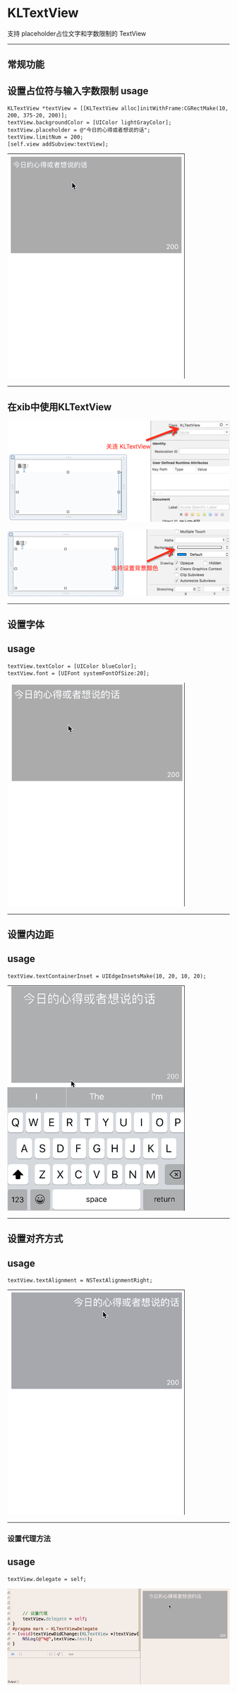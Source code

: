 # KLTextView
支持 placeholder占位文字和字数限制的 TextView

***
## 常规功能
设置占位符与输入字数限制
usage
- 
	KLTextView *textView = [[KLTextView alloc]initWithFrame:CGRectMake(10, 200, 375-20, 200)];
    textView.backgroundColor = [UIColor lightGrayColor];
    textView.placeholder = @"今日的心得或者想说的话";
    textView.limitNum = 200;
    [self.view addSubview:textView];

![image](https://github.com/kouliang/KLTextView/blob/master/gif/1-常规功能.gif)
***
## 在xib中使用KLTextView
![image](https://github.com/kouliang/KLTextView/blob/master/gif/xib1.png)

![image](https://github.com/kouliang/KLTextView/blob/master/gif/xib2.png)
***
## 设置字体
usage
-
	textView.textColor = [UIColor blueColor];
    textView.font = [UIFont systemFontOfSize:20];
![image](https://github.com/kouliang/KLTextView/blob/master/gif/2-设置字体.gif)
***
## 设置内边距
usage
-
	textView.textContainerInset = UIEdgeInsetsMake(10, 20, 10, 20);
![image](https://github.com/kouliang/KLTextView/blob/master/gif/3-设置内边距.gif)
***
## 设置对齐方式
usage
-
	textView.textAlignment = NSTextAlignmentRight;
![image](https://github.com/kouliang/KLTextView/blob/master/gif/4-设置对齐方式.gif)
***
### 设置代理方法
usage
-
	textView.delegate = self;
![image](https://github.com/kouliang/KLTextView/blob/master/gif/5-设置代理.gif)